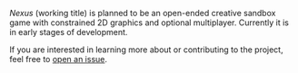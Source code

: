 *Nexus* (working title) is planned to be an open-ended creative sandbox game with constrained 2D graphics and optional multiplayer. Currently it is in early stages of development.

If you are interested in learning more about or contributing to the project, feel free to [open an issue](https://github.com/HeladoDeBrownie/Nexus/issues).
